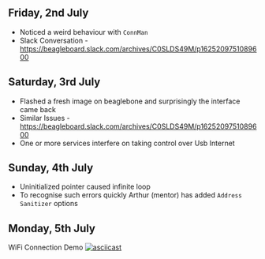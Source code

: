 ## Friday, 2nd July
* Noticed a weird behaviour with `ConnMan`
* Slack Conversation - https://beagleboard.slack.com/archives/C0SLDS49M/p1625209751089600

## Saturday, 3rd July
* Flashed a fresh image on beaglebone and surprisingly the interface came back
* Similar Issues - https://beagleboard.slack.com/archives/C0SLDS49M/p1625209751089600
* One or more services interfere on taking control over Usb Internet

## Sunday, 4th July
* Uninitialized pointer caused infinite loop
* To recognise such errors quickly Arthur (mentor) has added `Address Sanitizer` options

## Monday, 5th July
WiFi Connection Demo
[![asciicast](https://asciinema.org/a/423963.svg)](https://asciinema.org/a/423963)